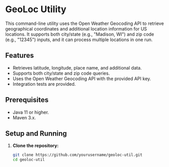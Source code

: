 # GeoLoc Utility

This command-line utility uses the Open Weather Geocoding API to retrieve geographical coordinates and additional location information for US locations. It supports both city/state (e.g., "Madison, WI") and zip code (e.g., "12345") inputs, and it can process multiple locations in one run.

## Features

- Retrieves latitude, longitude, place name, and additional data.
- Supports both city/state and zip code queries.
- Uses the Open Weather Geocoding API with the provided API key.
- Integration tests are provided.

## Prerequisites

- Java 11 or higher.
- Maven 3.x.

## Setup and Running

1. **Clone the repository:**
   ```bash
   git clone https://github.com/yourusername/geoloc-util.git
   cd geoloc-util
